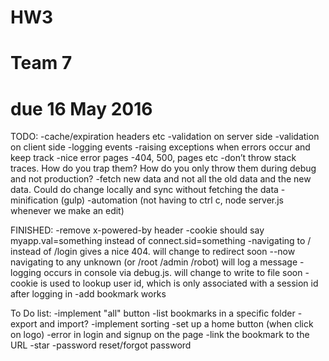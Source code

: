 # HW3
# Team 7
# due 16 May 2016

TODO:
-cache/expiration headers etc
-validation on server side
-validation on client side
-logging events
-raising exceptions when errors occur and keep track
-nice error pages
-404, 500, pages etc
-don’t throw stack traces. How do you trap them? How do you only throw them during debug and not production?
-fetch new data and not all the old data and the new data. Could do change locally and sync without fetching the data
-minification (gulp)
-automation (not having to ctrl c, node server.js whenever we make an edit)

FINISHED:
-remove x-powered-by header
-cookie should say myapp.val=something instead of connect.sid=something
-navigating to / instead of /login gives a nice 404. will change to redirect soon
--now navigating to any unknown (or /root /admin /robot) will log a message
-logging occurs in console via debug.js. will change to write to file soon
-cookie is used to lookup user id, which is only associated with a session id after logging in
-add bookmark works

To Do list:
-implement "all" button
-list bookmarks in a specific folder
-export and import?
-implement sorting
-set up a home button (when click on logo)
-error in login and signup on the page 
-link the bookmark to the URL
-star
-password reset/forgot password
